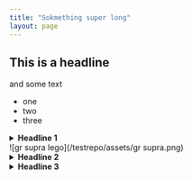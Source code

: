 ```yaml
---
title: "Sokmething super long"
layout: page
---
```


## This is a headline
and some text

- one
- two
- three

<details><summary><strong>Headline 1</strong></summary>
<p>defaults:
  - scope:
      path: "assets/img"</p>


</details>
![gr supra lego](/testrepo/assets/gr supra.png)
<details><summary><strong>Headline 2</strong></summary>
 <p>Lorem ipsum dolor sit amet, consectetur adipiscing elit. Etiam at pretium risus. Nunc congue, purus id rutrum porttitor, diam sem consectetur nunc, at semper leo justo a nibh. Cras blandit tellus suscipit consequat ultricies. Sed at porta tortor, varius blandit nibh. Quisque elementum velit in turpis gravida tincidunt. Etiam non orci non orci viverra venenatis. Integer vestibulum tellus arcu, eu ultrices est tincidunt at. Aenean eget quam urna. Etiam suscipit purus nec magna rhoncus, nec elementum risus molestie. Nulla nibh tellus, condimentum sit amet urna et, pretium fermentum enim. Donec vulputate diam urna, at auctor diam eleifend ac. Nulla tristique aliquam eros, vel vestibulum diam sagittis eget.</p>

<p>Aliquam id massa mauris. Proin nisl nulla, pharetra ut porttitor ut, maximus et libero. Pellentesque faucibus, felis ut pharetra condimentum, nunc elit tincidunt arcu, in aliquam elit sem id libero. Nam eleifend, dolor eget ultricies mattis, eros tortor scelerisque enim, vitae maximus augue purus nec metus. Phasellus cursus ante elit, in ultricies felis pretium non. Vestibulum maximus vestibulum egestas. Aenean mauris turpis, laoreet et posuere fermentum, egestas id ligula. Donec sed bibendum orci. Sed sed risus euismod, tincidunt mi ut, ornare magna.</p>

<p>Quisque auctor magna et dui placerat, eu sagittis justo interdum. Sed aliquam augue justo, quis rutrum justo sollicitudin ac. In id erat laoreet, blandit metus et, auctor turpis. Morbi blandit sed tortor ut malesuada. Aenean luctus commodo velit eu malesuada. Nam consequat sapien ut ex lacinia viverra. Suspendisse in felis id quam bibendum pharetra eu sed augue. Fusce id orci nunc. Sed auctor ultricies tellus. Morbi maximus mauris ut placerat porta. Curabitur efficitur purus vitae sodales posuere. Sed tristique, nulla ullamcorper bibendum condimentum, erat justo mollis tellus, non vehicula nibh quam vel erat. Proin a quam justo. Donec porta condimentum nisl vel luctus. Phasellus vitae tortor ante. Phasellus sit amet dapibus est.</p>

<p>Duis magna augue, convallis vitae libero sed, volutpat scelerisque est. Vestibulum ante ipsum primis in faucibus orci luctus et ultrices posuere cubilia curae; Donec vel ante urna. Morbi interdum vestibulum est, non rutrum ligula efficitur eu. Proin ac ex mollis, molestie ligula quis, bibendum sem. Mauris eget arcu quis sapien congue laoreet. Integer vitae rhoncus elit. In in tincidunt mi. Sed eleifend feugiat tortor ut bibendum. Mauris mauris justo, imperdiet et enim sit amet, rhoncus consectetur arcu. Etiam accumsan urna in rhoncus iaculis.</p>

<p>Phasellus rutrum rhoncus ante. Nullam lobortis eros at erat sollicitudin, vitae vulputate tortor finibus. In hac habitasse platea dictumst. In tincidunt felis purus, vitae dictum eros dignissim vel. Proin semper lacinia ultricies. Nulla facilisi. Mauris pellentesque, nulla rhoncus facilisis porttitor, justo erat consectetur felis, et placerat ipsum erat id diam. 
  </p>
</details>
<details><summary><strong>Headline 3</strong></summary>
 <p>Lorem ipsum dolor sit amet, consectetur adipiscing elit. Etiam at pretium risus. Nunc congue, purus id rutrum porttitor, diam sem consectetur nunc, at semper leo justo a nibh. Cras blandit tellus suscipit consequat ultricies. Sed at porta tortor, varius blandit nibh. Quisque elementum velit in turpis gravida tincidunt. Etiam non orci non orci viverra venenatis. Integer vestibulum tellus arcu, eu ultrices est tincidunt at. Aenean eget quam urna. Etiam suscipit purus nec magna rhoncus, nec elementum risus molestie. Nulla nibh tellus, condimentum sit amet urna et, pretium fermentum enim. Donec vulputate diam urna, at auctor diam eleifend ac. Nulla tristique aliquam eros, vel vestibulum diam sagittis eget.</p>

<p>Aliquam id massa mauris. Proin nisl nulla, pharetra ut porttitor ut, maximus et libero. Pellentesque faucibus, felis ut pharetra condimentum, nunc elit tincidunt arcu, in aliquam elit sem id libero. Nam eleifend, dolor eget ultricies mattis, eros tortor scelerisque enim, vitae maximus augue purus nec metus. Phasellus cursus ante elit, in ultricies felis pretium non. Vestibulum maximus vestibulum egestas. Aenean mauris turpis, laoreet et posuere fermentum, egestas id ligula. Donec sed bibendum orci. Sed sed risus euismod, tincidunt mi ut, ornare magna.</p>

<p>
  <img src="/testrepo/assets/gr supra.png">
</p>

<p>Quisque auctor magna et dui placerat, eu sagittis justo interdum. Sed aliquam augue justo, quis rutrum justo sollicitudin ac. In id erat laoreet, blandit metus et, auctor turpis. Morbi blandit sed tortor ut malesuada. Aenean luctus commodo velit eu malesuada. Nam consequat sapien ut ex lacinia viverra. Suspendisse in felis id quam bibendum pharetra eu sed augue. Fusce id orci nunc. Sed auctor ultricies tellus. Morbi maximus mauris ut placerat porta. Curabitur efficitur purus vitae sodales posuere. Sed tristique, nulla ullamcorper bibendum condimentum, erat justo mollis tellus, non vehicula nibh quam vel erat. Proin a quam justo. Donec porta condimentum nisl vel luctus. Phasellus vitae tortor ante. Phasellus sit amet dapibus est.</p>

<p>Duis magna augue, convallis vitae libero sed, volutpat scelerisque est. Vestibulum ante ipsum primis in faucibus orci luctus et ultrices posuere cubilia curae; Donec vel ante urna. Morbi interdum vestibulum est, non rutrum ligula efficitur eu. Proin ac ex mollis, molestie ligula quis, bibendum sem. Mauris eget arcu quis sapien congue laoreet. Integer vitae rhoncus elit. In in tincidunt mi. Sed eleifend feugiat tortor ut bibendum. Mauris mauris justo, imperdiet et enim sit amet, rhoncus consectetur arcu. Etiam accumsan urna in rhoncus iaculis.</p>

<p>Phasellus rutrum rhoncus ante. Nullam lobortis eros at erat sollicitudin, vitae vulputate tortor finibus. In hac habitasse platea dictumst. In tincidunt felis purus, vitae dictum eros dignissim vel. Proin semper lacinia ultricies. Nulla facilisi. Mauris pellentesque, nulla rhoncus facilisis porttitor, justo erat consectetur felis, et placerat ipsum erat id diam. 
  </p>
</details>
